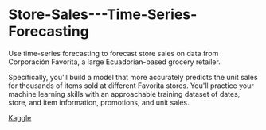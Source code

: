 # Store-Sales---Time-Series-Forecasting
Use time-series forecasting to forecast store sales on data from Corporación Favorita, a large Ecuadorian-based grocery retailer.

Specifically, you'll build a model that more accurately predicts the unit sales for thousands of items sold at different Favorita stores. You'll practice your machine learning skills with an approachable training dataset of dates, store, and item information, promotions, and unit sales.

[Kaggle](https://www.kaggle.com/competitions/store-sales-time-series-forecasting)
